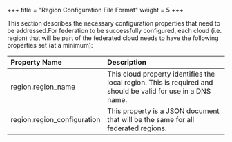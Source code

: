 +++
title = "Region Configuration File Format"
weight = 5
+++

This section describes the necessary configuration properties that need to be addressed.For federation to be successfully configured, each cloud (i.e. region) that will be part of the federated cloud needs to have the following properties set (at a minimum):

| Property Name | Description | 
|  :---- |  :---- | 
| region.region_name | This cloud property identifies the local region. This is required and should be valid for use in a DNS name. | 
| region.region_configuration | This property is a JSON document that will be the same for all federated regions. | 



